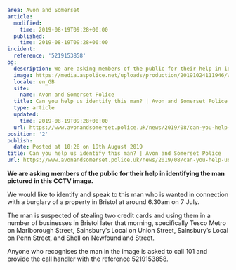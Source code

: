 ```yaml
area: Avon and Somerset
article:
  modified:
    time: 2019-08-19T09:28+00:00
  published:
    time: 2019-08-19T09:28+00:00
incident:
  reference: '5219153858'
og:
  description: We are asking members of the public for their help in identifying the man pictured in this CCTV image.
  image: https://media.aspolice.net/uploads/production/20191024111946/Wanted-Bristol-burglar_for-web.jpg
  locale: en_GB
  site:
    name: Avon and Somerset Police
  title: Can you help us identify this man? | Avon and Somerset Police
  type: article
  updated:
    time: 2019-08-19T09:28+00:00
  url: https://www.avonandsomerset.police.uk/news/2019/08/can-you-help-us-identify-this-suspected-burglary-2/
position: '2'
publish:
  date: Posted at 10:28 on 19th August 2019
title: Can you help us identify this man? | Avon and Somerset Police
url: https://www.avonandsomerset.police.uk/news/2019/08/can-you-help-us-identify-this-suspected-burglary-2/
```

**We are asking members of the public for their help in identifying the man pictured in this CCTV image.**

We would like to identify and speak to this man who is wanted in connection with a burglary of a property in Bristol at around 6.30am on 7 July.

The man is suspected of stealing two credit cards and using them in a number of businesses in Bristol later that morning, specifically Tesco Metro on Marlborough Street, Sainsbury’s Local on Union Street, Sainsbury’s Local on Penn Street, and Shell on Newfoundland Street.

Anyone who recognises the man in the image is asked to call 101 and provide the call handler with the reference 5219153858.
